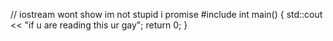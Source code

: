 // iostream wont show im not stupid i promise
#include <iostream>
int main() 
{
    std::cout << "if u are reading this ur gay";
    return 0;
}
